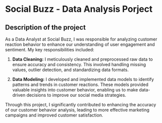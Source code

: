 # Social Buzz - Data Analysis Porject
## Description of the project
As a Data Analyst at Social Buzz, I was responsible for analyzing customer reaction behavior to enhance our understanding of user engagement and sentiment. My key responsibilities included:

1. **Data Cleaning:** I meticulously cleaned and preprocessed raw data to ensure accuracy and consistency. This involved handling missing values, outlier detection, and standardizing data formats.

2. **Data Modeling:** I developed and implemented data models to identify patterns and trends in customer reactions. These models provided valuable insights into customer behavior, enabling us to make data-driven decisions to improve our social media strategies.

Through this project, I significantly contributed to enhancing the accuracy of our customer behavior analysis, leading to more effective marketing campaigns and improved customer satisfaction.
